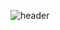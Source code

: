 ![header](https://capsule-render.vercel.app/api?type=${transparent}&color=auto&height=${240}&section=header&text=${Tershire}&fontSize=${48}&animation=${twinkling})
